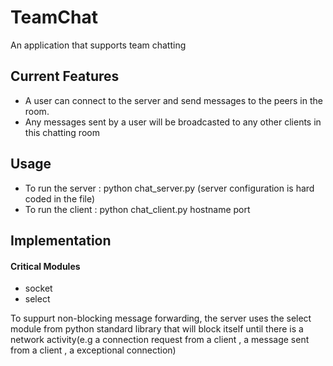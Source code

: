 # TeamChat
An application that supports team chatting 



## Current Features
  - A user can connect to the server and send messages to the peers in the room. 
  - Any messages sent by a user will be broadcasted to any other clients in this chatting room 

## Usage
  - To run the server : python chat_server.py (server configuration is hard coded in the file)
  - To run the client : python chat_client.py hostname port 

## Implementation
#### Critical Modules
  - socket
  - select 
  
  To suppurt non-blocking message forwarding, the server uses the select module from python standard library that will block itself until there is a network activity(e.g a connection request from a client , a message sent from a client , a exceptional connection)
  
  
